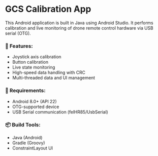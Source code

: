 # GCS Calibration App

This Android application is built in Java using Android Studio. It performs calibration and live monitoring of drone remote control hardware via USB serial (OTG).

### 🔧 Features:
- Joystick axis calibration
- Button calibration
- Live state monitoring
- High-speed data handling with CRC
- Multi-threaded data and UI management

### 📱 Requirements:
- Android 8.0+ (API 22)
- OTG-supported device
- USB Serial communication (felHR85/UsbSerial)

### 📦 Build Tools:
- Java (Android)
- Gradle (Groovy)
- ConstraintLayout UI
